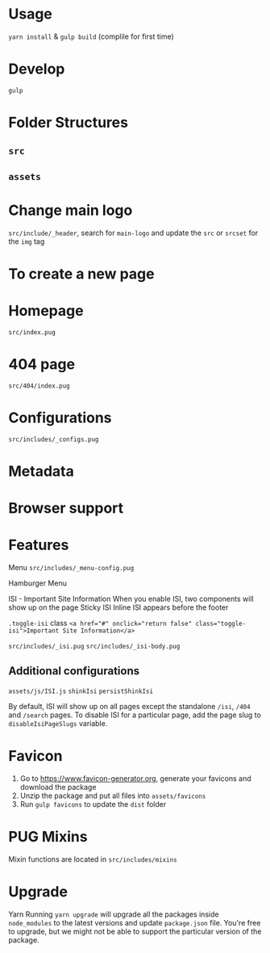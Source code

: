 # Usage
`yarn install` & `gulp build` (complile for first time)

# Develop
`gulp`

# Folder Structures
## `src`
## `assets`

# Change main logo
`src/include/_header`, search for `main-logo` and update the `src` or `srcset` for the `img` tag

# To create a new page

# Homepage
`src/index.pug`

# 404 page
`src/404/index.pug`

# Configurations
`src/includes/_configs.pug`

# Metadata

# Browser support


# Features
Menu
`src/includes/_menu-config.pug`

Hamburger Menu

ISI - Important Site Information
When you enable ISI, two components will show up on the page
Sticky ISI
Inline ISI appears before the footer

`.toggle-isi` class
`<a href="#" onclick="return false" class="toggle-isi">Important Site Information</a>`

`src/includes/_isi.pug`
`src/includes/_isi-body.pug`

## Additional configurations
`assets/js/ISI.js`
`shinkIsi`
`persistShinkIsi`

By default, ISI will show up on all pages except the standalone `/isi`, `/404` and `/search` pages.
To disable ISI for a particular page, add the page slug to `disableIsiPageSlugs` variable.

# Favicon
1. Go to https://www.favicon-generator.org, generate your favicons and download the package
2. Unzip the package and put all files into `assets/favicons`
3. Run `gulp favicons` to update the `dist` folder

# PUG Mixins
Mixin functions are located in `src/includes/mixins`

# Upgrade

Yarn
Running `yarn upgrade` will upgrade all the packages inside `node_modules` to the latest versions and update `package.json` file. You're free to upgrade, but we might not be able to support the particular version of the package.


